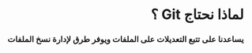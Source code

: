 <div dir="rtl">


# لماذا نحتاج Git ؟

### يساعدنا على تتبع التعديلات على الملفات ويوفر طرق لإدارة نسخ الملفات

</div>
